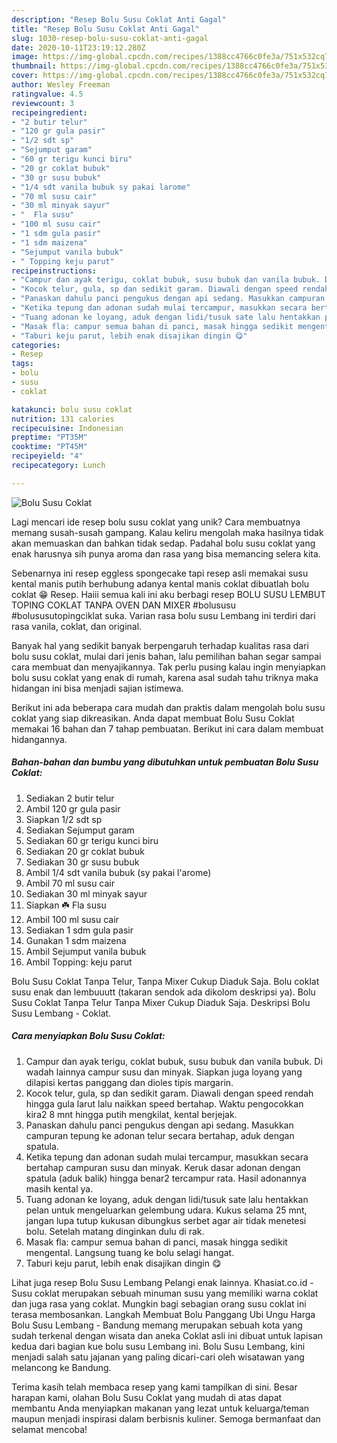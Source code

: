 ```yaml
---
description: "Resep Bolu Susu Coklat Anti Gagal"
title: "Resep Bolu Susu Coklat Anti Gagal"
slug: 1030-resep-bolu-susu-coklat-anti-gagal
date: 2020-10-11T23:19:12.280Z
image: https://img-global.cpcdn.com/recipes/1388cc4766c0fe3a/751x532cq70/bolu-susu-coklat-foto-resep-utama.jpg
thumbnail: https://img-global.cpcdn.com/recipes/1388cc4766c0fe3a/751x532cq70/bolu-susu-coklat-foto-resep-utama.jpg
cover: https://img-global.cpcdn.com/recipes/1388cc4766c0fe3a/751x532cq70/bolu-susu-coklat-foto-resep-utama.jpg
author: Wesley Freeman
ratingvalue: 4.5
reviewcount: 3
recipeingredient:
- "2 butir telur"
- "120 gr gula pasir"
- "1/2 sdt sp"
- "Sejumput garam"
- "60 gr terigu kunci biru"
- "20 gr coklat bubuk"
- "30 gr susu bubuk"
- "1/4 sdt vanila bubuk sy pakai larome"
- "70 ml susu cair"
- "30 ml minyak sayur"
- "  Fla susu"
- "100 ml susu cair"
- "1 sdm gula pasir"
- "1 sdm maizena"
- "Sejumput vanila bubuk"
- " Topping keju parut"
recipeinstructions:
- "Campur dan ayak terigu, coklat bubuk, susu bubuk dan vanila bubuk. Di wadah lainnya campur susu dan minyak. Siapkan juga loyang yang dilapisi kertas panggang dan dioles tipis margarin."
- "Kocok telur, gula, sp dan sedikit garam. Diawali dengan speed rendah hingga gula larut lalu naikkan speed bertahap. Waktu pengocokkan kira2 8 mnt hingga putih mengkilat, kental berjejak."
- "Panaskan dahulu panci pengukus dengan api sedang. Masukkan campuran tepung ke adonan telur secara bertahap, aduk dengan spatula."
- "Ketika tepung dan adonan sudah mulai tercampur, masukkan secara bertahap campuran susu dan minyak. Keruk dasar adonan dengan spatula (aduk balik) hingga benar2 tercampur rata. Hasil adonannya masih kental ya."
- "Tuang adonan ke loyang, aduk dengan lidi/tusuk sate lalu hentakkan pelan untuk mengeluarkan gelembung udara. Kukus selama 25 mnt, jangan lupa tutup kukusan dibungkus serbet agar air tidak menetesi bolu. Setelah matang dinginkan dulu di rak."
- "Masak fla: campur semua bahan di panci, masak hingga sedikit mengental. Langsung tuang ke bolu selagi hangat."
- "Taburi keju parut, lebih enak disajikan dingin 😋"
categories:
- Resep
tags:
- bolu
- susu
- coklat

katakunci: bolu susu coklat 
nutrition: 131 calories
recipecuisine: Indonesian
preptime: "PT35M"
cooktime: "PT45M"
recipeyield: "4"
recipecategory: Lunch

---
```



![Bolu Susu Coklat](https://img-global.cpcdn.com/recipes/1388cc4766c0fe3a/751x532cq70/bolu-susu-coklat-foto-resep-utama.jpg)

Lagi mencari ide resep bolu susu coklat yang unik? Cara membuatnya memang susah-susah gampang. Kalau keliru mengolah maka hasilnya tidak akan memuaskan dan bahkan tidak sedap. Padahal bolu susu coklat yang enak harusnya sih punya aroma dan rasa yang bisa memancing selera kita.

Sebenarnya ini resep eggless spongecake tapi resep asli memakai susu kental manis putih berhubung adanya kental manis coklat dibuatlah bolu coklat 😁 Resep. Haiii semua kali ini aku berbagi resep BOLU SUSU LEMBUT TOPING COKLAT TANPA OVEN DAN MIXER #bolususu #bolususutopingciklat suka. Varian rasa bolu susu Lembang ini terdiri dari rasa vanila, coklat, dan original.

Banyak hal yang sedikit banyak berpengaruh terhadap kualitas rasa dari bolu susu coklat, mulai dari jenis bahan, lalu pemilihan bahan segar sampai cara membuat dan menyajikannya. Tak perlu pusing kalau ingin menyiapkan bolu susu coklat yang enak di rumah, karena asal sudah tahu triknya maka hidangan ini bisa menjadi sajian istimewa.


Berikut ini ada beberapa cara mudah dan praktis dalam mengolah bolu susu coklat yang siap dikreasikan. Anda dapat membuat Bolu Susu Coklat memakai 16 bahan dan 7 tahap pembuatan. Berikut ini cara dalam membuat hidangannya.

<!--inarticleads1-->

##### Bahan-bahan dan bumbu yang dibutuhkan untuk pembuatan Bolu Susu Coklat:

1. Sediakan 2 butir telur
1. Ambil 120 gr gula pasir
1. Siapkan 1/2 sdt sp
1. Sediakan Sejumput garam
1. Sediakan 60 gr terigu kunci biru
1. Sediakan 20 gr coklat bubuk
1. Sediakan 30 gr susu bubuk
1. Ambil 1/4 sdt vanila bubuk (sy pakai l&#39;arome)
1. Ambil 70 ml susu cair
1. Sediakan 30 ml minyak sayur
1. Siapkan  ☘️ Fla susu
1. Ambil 100 ml susu cair
1. Sediakan 1 sdm gula pasir
1. Gunakan 1 sdm maizena
1. Ambil Sejumput vanila bubuk
1. Ambil  Topping: keju parut


Bolu Susu Coklat Tanpa Telur, Tanpa Mixer Cukup Diaduk Saja. Bolu coklat susu enak dan lembuuutt (takaran sendok ada dikolom deskripsi ya). Bolu Susu Coklat Tanpa Telur Tanpa Mixer Cukup Diaduk Saja. Deskripsi Bolu Susu Lembang - Coklat. 

<!--inarticleads2-->

##### Cara menyiapkan Bolu Susu Coklat:

1. Campur dan ayak terigu, coklat bubuk, susu bubuk dan vanila bubuk. Di wadah lainnya campur susu dan minyak. Siapkan juga loyang yang dilapisi kertas panggang dan dioles tipis margarin.
1. Kocok telur, gula, sp dan sedikit garam. Diawali dengan speed rendah hingga gula larut lalu naikkan speed bertahap. Waktu pengocokkan kira2 8 mnt hingga putih mengkilat, kental berjejak.
1. Panaskan dahulu panci pengukus dengan api sedang. Masukkan campuran tepung ke adonan telur secara bertahap, aduk dengan spatula.
1. Ketika tepung dan adonan sudah mulai tercampur, masukkan secara bertahap campuran susu dan minyak. Keruk dasar adonan dengan spatula (aduk balik) hingga benar2 tercampur rata. Hasil adonannya masih kental ya.
1. Tuang adonan ke loyang, aduk dengan lidi/tusuk sate lalu hentakkan pelan untuk mengeluarkan gelembung udara. Kukus selama 25 mnt, jangan lupa tutup kukusan dibungkus serbet agar air tidak menetesi bolu. Setelah matang dinginkan dulu di rak.
1. Masak fla: campur semua bahan di panci, masak hingga sedikit mengental. Langsung tuang ke bolu selagi hangat.
1. Taburi keju parut, lebih enak disajikan dingin 😋


Lihat juga resep Bolu Susu Lembang Pelangi enak lainnya. Khasiat.co.id - Susu coklat merupakan sebuah minuman susu yang memiliki warna coklat dan juga rasa yang coklat. Mungkin bagi sebagian orang susu coklat ini terasa membosankan. Langkah Membuat Bolu Panggang Ubi Ungu  Harga Bolu Susu Lembang - Bandung memang merupakan sebuah kota yang sudah terkenal dengan wisata dan aneka Coklat asli ini dibuat untuk lapisan kedua dari bagian kue bolu susu Lembang ini. Bolu Susu Lembang, kini menjadi salah satu jajanan yang paling dicari-cari oleh wisatawan yang melancong ke Bandung. 

Terima kasih telah membaca resep yang kami tampilkan di sini. Besar harapan kami, olahan Bolu Susu Coklat yang mudah di atas dapat membantu Anda menyiapkan makanan yang lezat untuk keluarga/teman maupun menjadi inspirasi dalam berbisnis kuliner. Semoga bermanfaat dan selamat mencoba!
